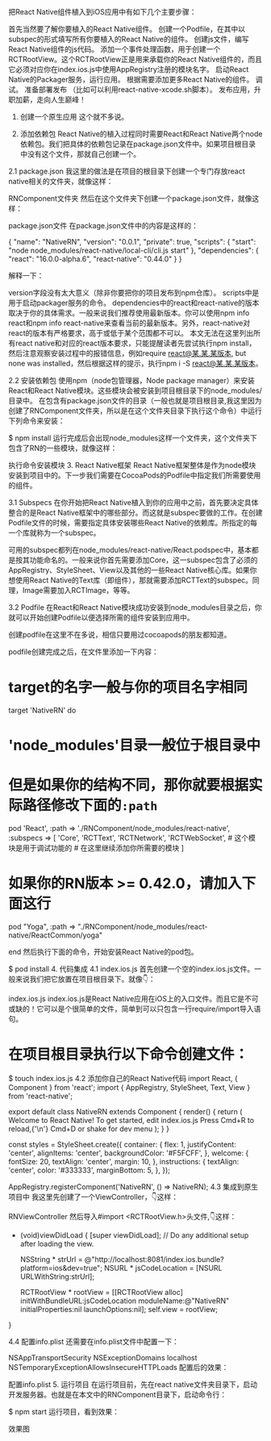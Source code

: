 把React Native组件植入到iOS应用中有如下几个主要步骤：

首先当然要了解你要植入的React Native组件。
创建一个Podfile，在其中以subspec的形式填写所有你要植入的React Native的组件。
创建js文件，编写React Native组件的js代码。
添加一个事件处理函数，用于创建一个RCTRootView。这个RCTRootView正是用来承载你的React Native组件的，而且它必须对应你在index.ios.js中使用AppRegistry注册的模块名字。
启动React Native的Packager服务，运行应用。
根据需要添加更多React Native的组件。
调试。
准备部署发布 （比如可以利用react-native-xcode.sh脚本）。
发布应用，升职加薪，走向人生巅峰！
1. 创建一个原生应用
这个就不多说。

2. 添加依赖包
React Native的植入过程同时需要React和React Native两个node依赖包。我们把具体的依赖包记录在package.json文件中。如果项目根目录中没有这个文件，那就自己创建一个。

2.1 package.json
我这里的做法是在项目的根目录下创建一个专门存放react native相关的文件夹，就像这样：

RNComponent文件夹
然后在这个文件夹下创建一个package.json文件，就像这样：

package.json文件
在package.json文件中的内容是这样的：

{
    "name": "NativeRN",
    "version": "0.0.1",
    "private": true,
    "scripts": {
        "start": "node node_modules/react-native/local-cli/cli.js start"
    },
    "dependencies": {
        "react": "16.0.0-alpha.6",
        "react-native": "0.44.0"
    }
}

解释一下：

version字段没有太大意义（除非你要把你的项目发布到npm仓库）。
scripts中是用于启动packager服务的命令。
dependencies中的react和react-native的版本取决于你的具体需求。一般来说我们推荐使用最新版本。你可以使用npm info react和npm info react-native来查看当前的最新版本。另外，react-native对react的版本有严格要求，高于或低于某个范围都不可以。
本文无法在这里列出所有react native和对应的react版本要求，只能提醒读者先尝试执行npm install，然后注意观察安装过程中的报错信息，例如require react@某.某.某版本, but none was installed，然后根据这样的提示，执行npm i -S react@某.某.某版本。

2.2 安装依赖包
使用npm（node包管理器，Node package manager）来安装React和React Native模块。这些模块会被安装到项目根目录下的node_modules/目录中。 在包含有package.json文件的目录（一般也就是项目根目录,我这里因为创建了RNComponent文件夹，所以是在这个文件夹目录下执行这个命令）中运行下列命令来安装：

$ npm install
运行完成后会出现node_modules这样一个文件夹，这个文件夹下包含了RN的一些模块，就像这样：

执行命令安装模块
3. React Native框架
React Native框架整体是作为node模块安装到项目中的。下一步我们需要在CocoaPods的Podfile中指定我们所需要使用的组件。

3.1 Subspecs
在你开始把React Native植入到你的应用中之前，首先要决定具体整合的是React Native框架中的哪些部分。而这就是subspec要做的工作。在创建Podfile文件的时候，需要指定具体安装哪些React Native的依赖库。所指定的每一个库就称为一个subspec。

可用的subspec都列在node_modules/react-native/React.podspec中，基本都是按其功能命名的。一般来说你首先需要添加Core，这一subspec包含了必须的AppRegistry、StyleSheet、View以及其他的一些React Native核心库。如果你想使用React Native的Text库（即<Text>组件），那就需要添加RCTText的subspec。同理，Image需要加入RCTImage，等等。

3.2 Podfile
在React和React Native模块成功安装到node_modules目录之后，你就可以开始创建Podfile以便选择所需的组件安装到应用中。

创建podfile在这里不在多说，相信只要用过cocoapods的朋友都知道。

podfile创建完成之后，在文件里添加一下内容：

# target的名字一般与你的项目名字相同
target 'NativeRN' do

  # 'node_modules'目录一般位于根目录中
  # 但是如果你的结构不同，那你就要根据实际路径修改下面的`:path`
  pod 'React', :path => './RNComponent/node_modules/react-native', :subspecs => [
    'Core',
    'RCTText',
    'RCTNetwork',
    'RCTWebSocket', # 这个模块是用于调试功能的
    # 在这里继续添加你所需要的模块
  ]
  # 如果你的RN版本 >= 0.42.0，请加入下面这行
  pod "Yoga", :path => "./RNComponent/node_modules/react-native/ReactCommon/yoga"

end
然后执行下面的命令，开始安装React Native的pod包。

$ pod install
4. 代码集成
4.1 index.ios.js
首先创建一个空的index.ios.js文件。一般来说我们把它放置在项目根目录下。就像👇：

index.ios.js
index.ios.js是React Native应用在iOS上的入口文件。而且它是不可或缺的！它可以是个很简单的文件，简单到可以只包含一行require/import导入语句。

# 在项目根目录执行以下命令创建文件：
$ touch index.ios.js
4.2 添加你自己的React Native代码
import React, { Component } from 'react';
import {
  AppRegistry,
  StyleSheet,
  Text,
  View
} from 'react-native';

export default class NativeRN extends Component {
  render() {
    return (
      <View style={styles.container}>
        <Text style={styles.welcome}>
          Welcome to React Native!
        </Text>
        <Text style={styles.instructions}>
          To get started, edit index.ios.js
        </Text>
        <Text style={styles.instructions}>
          Press Cmd+R to reload,{'\n'}
          Cmd+D or shake for dev menu
        </Text>
      </View>
    );
  }
}

const styles = StyleSheet.create({
  container: {
    flex: 1,
    justifyContent: 'center',
    alignItems: 'center',
    backgroundColor: '#F5FCFF',
  },
  welcome: {
    fontSize: 20,
    textAlign: 'center',
    margin: 10,
  },
  instructions: {
    textAlign: 'center',
    color: '#333333',
    marginBottom: 5,
  },
});

AppRegistry.registerComponent('NativeRN', () => NativeRN);
4.3 集成到原生项目中
我这里先创建了一个ViewController，👇这样：

RNViewController
然后导入#import <RCTRootView.h>头文件,👇这样：

- (void)viewDidLoad {
    [super viewDidLoad];
    // Do any additional setup after loading the view.
    
    NSString * strUrl = @"http://localhost:8081/index.ios.bundle?platform=ios&dev=true";
    NSURL * jsCodeLocation = [NSURL URLWithString:strUrl];
    
    RCTRootView * rootView = [[RCTRootView alloc] initWithBundleURL:jsCodeLocation
                                                         moduleName:@"NativeRN"
                                                  initialProperties:nil
                                                      launchOptions:nil];
    self.view = rootView;
    
}

4.4 配置info.plist
还需要在info.plist文件中配置一下：

<key>NSAppTransportSecurity</key>
  <dict>
    <key>NSExceptionDomains</key>
    <dict>
      <key>localhost</key>
      <dict>
       <key>NSTemporaryExceptionAllowsInsecureHTTPLoads</key>
       <true/>
      </dict>
    </dict>
  </dict>
配置后的效果：

配置info.plist
5. 运行项目
在运行项目前，先在react native文件夹目录下，启动开发服务器。也就是在本文中的RNComponent目录下，启动命令行：

$ npm start
运行项目，看到效果：

效果图
